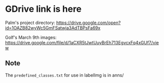 # GDrive link is here
Palm's project directory: https://drive.google.com/open?id=1OAZB82wyWc5GmFSatwja3AdTBPsFa69x

Golf's March 9th images: https://drive.google.com/file/d/1aCXR5tJwtUuyBrEh713EgvcxFq4xGUf7/view

## Note
The `predefined_classes.txt` for use in labelImg is in anns/